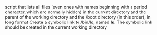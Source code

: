 script that lists all files (even ones with names beginning with a period character, which are normally hidden) in the current directory and the parent of the working directory and the /boot directory (in this order), in long format
Create a symbolic link to /bin/ls, named __ls__. The symbolic link should be created in the current working directory
